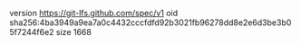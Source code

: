 version https://git-lfs.github.com/spec/v1
oid sha256:4ba3949a9ea7a0c4432cccfdfd92b3021fb96278dd8e2e6d3be3b05f7244f6e2
size 1668
